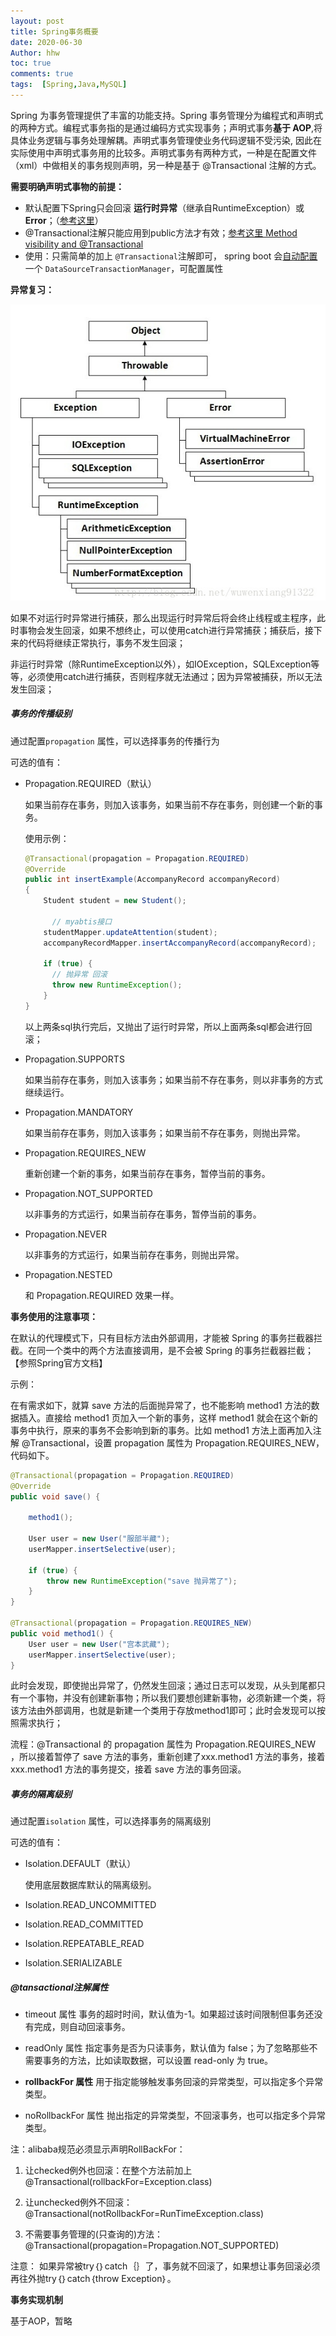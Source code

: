 ```yaml
---
layout: post
title: Spring事务概要
date: 2020-06-30
Author: hhw
toc: true
comments: true
tags:  [Spring,Java,MySQL]
---
```


Spring 为事务管理提供了丰富的功能支持。Spring 事务管理分为编程式和声明式的两种方式。编程式事务指的是通过编码方式实现事务；声明式事务**基于 AOP**,将具体业务逻辑与事务处理解耦。声明式事务管理使业务代码逻辑不受污染, 因此在实际使用中声明式事务用的比较多。声明式事务有两种方式，一种是在配置文件（xml）中做相关的事务规则声明，另一种是基于 @Transactional 注解的方式。

**需要明确声明式事物的前提：**

- 默认配置下Spring只会回滚 **运行时异常**（继承自RuntimeException）或 **Error**；（[参考这里](https://docs.spring.io/spring/docs/4.3.13.RELEASE/spring-framework-reference/htmlsingle/#transaction-declarative-rolling-back)）
- @Transactional注解只能应用到public方法才有效；[参考这里 Method visibility and @Transactional](https://docs.spring.io/spring/docs/4.3.13.RELEASE/spring-framework-reference/htmlsingle/#transaction-declarative-annotations)
- 使用：只需简单的加上 `@Transactional`注解即可， spring boot 会[自动配置](https://docs.spring.io/spring-boot/docs/current/reference/htmlsingle/#using-boot-auto-configuration)一个 `DataSourceTransactionManager`，可配置属性

**异常复习：**

![image-20200705143919342](https://raw.githubusercontent.com/SensationG/images/master/note/image-20200705143919342.png)

如果不对运行时异常进行捕获，那么出现运行时异常后将会终止线程或主程序，此时事物会发生回滚，如果不想终止，可以使用catch进行异常捕获；捕获后，接下来的代码将继续正常执行，事务不发生回滚；

非运行时异常（除RuntimeException以外），如IOException，SQLException等等，必须使用catch进行捕获，否则程序就无法通过；因为异常被捕获，所以无法发生回滚；

##### 事务的传播级别

通过配置`propagation` 属性，可以选择事务的传播行为

可选的值有：

- Propagation.REQUIRED（默认）

  如果当前存在事务，则加入该事务，如果当前不存在事务，则创建一个新的事务。

  使用示例：

  ```java
  @Transactional(propagation = Propagation.REQUIRED)
  @Override
  public int insertExample(AccompanyRecord accompanyRecord)
  {
      Student student = new Student();
    
    	// myabtis接口
      studentMapper.updateAttention(student);
      accompanyRecordMapper.insertAccompanyRecord(accompanyRecord);
    
      if (true) {
        // 抛异常 回滚
        throw new RuntimeException();
      }
  }
  ```

  以上两条sql执行完后，又抛出了运行时异常，所以上面两条sql都会进行回滚；

- Propagation.SUPPORTS

  如果当前存在事务，则加入该事务；如果当前不存在事务，则以非事务的方式继续运行。

- Propagation.MANDATORY

  如果当前存在事务，则加入该事务；如果当前不存在事务，则抛出异常。

- Propagation.REQUIRES_NEW

  重新创建一个新的事务，如果当前存在事务，暂停当前的事务。

- Propagation.NOT_SUPPORTED

  以非事务的方式运行，如果当前存在事务，暂停当前的事务。

- Propagation.NEVER

  以非事务的方式运行，如果当前存在事务，则抛出异常。

- Propagation.NESTED

  和 Propagation.REQUIRED 效果一样。

**事务使用的注意事项：**

在默认的代理模式下，只有目标方法由外部调用，才能被 Spring 的事务拦截器拦截。在同一个类中的两个方法直接调用，是不会被 Spring 的事务拦截器拦截；【参照Spring官方文档】

示例：

在有需求如下，就算 save 方法的后面抛异常了，也不能影响 method1 方法的数据插入。直接给 method1 页加入一个新的事务，这样 method1 就会在这个新的事务中执行，原来的事务不会影响到新的事务。比如 method1 方法上面再加入注解 @Transactional，设置 propagation 属性为 Propagation.REQUIRES_NEW，代码如下。

```java
@Transactional(propagation = Propagation.REQUIRED)
@Override
public void save() {

    method1();

    User user = new User("服部半藏");
    userMapper.insertSelective(user);

    if (true) {
        throw new RuntimeException("save 抛异常了");
    }
}

@Transactional(propagation = Propagation.REQUIRES_NEW)
public void method1() {
    User user = new User("宫本武藏");
    userMapper.insertSelective(user);
}
```

此时会发现，即使抛出异常了，仍然发生回滚；通过日志可以发现，从头到尾都只有一个事物，并没有创建新事物；所以我们要想创建新事物，必须新建一个类，将该方法由外部调用，也就是新建一个类用于存放method1即可；此时会发现可以按照需求执行；

流程：@Transactional 的 propagation 属性为 Propagation.REQUIRES_NEW ，所以接着暂停了 save 方法的事务，重新创建了xxx.method1 方法的事务，接着 xxx.method1 方法的事务提交，接着 save 方法的事务回滚。



##### 事务的隔离级别

通过配置`isolation` 属性，可以选择事务的隔离级别

可选的值有：

- Isolation.DEFAULT（默认）

  使用底层数据库默认的隔离级别。

- Isolation.READ_UNCOMMITTED

- Isolation.READ_COMMITTED

- Isolation.REPEATABLE_READ

- Isolation.SERIALIZABLE

##### @tansactional注解属性

- timeout 属性
  事务的超时时间，默认值为-1。如果超过该时间限制但事务还没有完成，则自动回滚事务。

- readOnly 属性
  指定事务是否为只读事务，默认值为 false；为了忽略那些不需要事务的方法，比如读取数据，可以设置 read-only 为 true。

- **rollbackFor 属性**
  用于指定能够触发事务回滚的异常类型，可以指定多个异常类型。

- noRollbackFor 属性
  抛出指定的异常类型，不回滚事务，也可以指定多个异常类型。


注：alibaba规范必须显示声明RollBackFor：

1. 让checked例外也回滚：在整个方法前加上 @Transactional(rollbackFor=Exception.class)

2. 让unchecked例外不回滚： @Transactional(notRollbackFor=RunTimeException.class)

3. 不需要事务管理的(只查询的)方法：@Transactional(propagation=Propagation.NOT_SUPPORTED)

注意： 如果异常被try｛｝catch｛｝了，事务就不回滚了，如果想让事务回滚必须再往外抛try｛｝catch｛throw Exception｝。

**事务实现机制**

基于AOP，暂略
